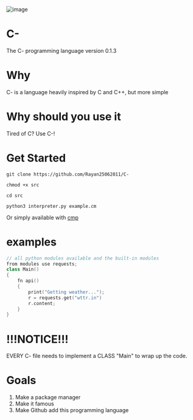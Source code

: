 ![image](https://user-images.githubusercontent.com/101386337/216001801-f7f64f67-6841-4d39-ab9c-7f2cc66970c6.jpeg) 


# C-
The C- programming language version 0.1.3

# Why
C- is a language heavily inspired by C and C++, but more simple

# Why should you use it
Tired of C? Use C-!

# Get Started
```
git clone https://github.com/Rayan25062011/C-
```
```
chmod +x src
```
```
cd src
```
```
python3 interpreter.py example.cm
```
Or simply available with <a href="https://github.com/Rayan25062011/cmp">cmp</a>

# examples
```cpp
// all python modules available and the built-in modules
from modules use requests;
class Main()
{
    fn api()
    {
        print("Getting weather...");
        r = requests.get("wttr.in")
        r.content;
    }
}

```
# !!!NOTICE!!!
EVERY C- file needs to implement a CLASS "Main" to wrap up the code.

# Goals
1. Make a package manager
2. Make it famous
3. Make Github add this programming language
